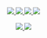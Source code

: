 
<p align="center">
  <br>
  <a href="https://twitter.com/FarhadPishgar" target="blank"><img src="https://img.shields.io/badge/Twitter--success.svg?color=lightgrey&style=for-the-badge">
  <a href="https://www.linkedin.com/in/farhad-pishgar-15b52680" target="blank"><img src="https://img.shields.io/badge/Linkedin--success.svg?color=lightgrey&style=for-the-badge">
  <a href="https://scholar.google.com/citations?user=2nZSphQAAAAJ&hl=en" target="blank"><img src="https://img.shields.io/badge/Google%20Scholar--success.svg?color=lightgrey&style=for-the-badge">
  <a href="https://github.com/FarhadPishgar/FarhadPishgar/blob/main/OIABM.md" target="blank"><img src="https://img.shields.io/badge/Once%20In%20A%20Blue%20Moon--success.svg?color=lightgrey&style=for-the-badge">
  <br>
  <br>
  <a href="https://github.com/FarhadPishgar/MatchThem" target="blank"><img src="https://img.shields.io/badge/MatchThem-success.svg?color=informational&style=for-the-badge">
  <a href="https://github.com/FarhadPishgar/FilmFarsi" target="blank"><img src="https://img.shields.io/badge/FilmFarsi-success.svg?color=b12c3f&style=for-the-badge">
</p>

